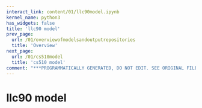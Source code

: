 ```yaml
---
interact_link: content/01/llc90model.ipynb
kernel_name: python3
has_widgets: false
title: 'llc90 model'
prev_page:
  url: /01/overviewofmodelsandoutputrepositories
  title: 'Overview'
next_page:
  url: /01/cs510model
  title: 'cs510 model'
comment: "***PROGRAMMATICALLY GENERATED, DO NOT EDIT. SEE ORIGINAL FILES IN /content***"
---
```



# llc90 model

